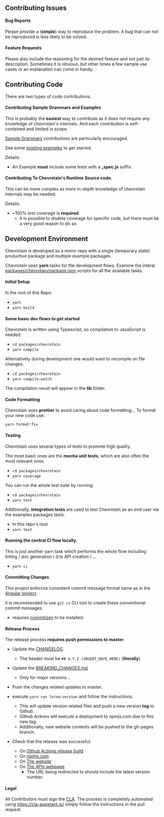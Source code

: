 ## Contributing Issues

#### Bug Reports

Please provide a (**simple**) way to reproduce the problem.
A bug that can not be reproduced is less likely to be solved.

#### Feature Requests

Please also include the reasoning for the desired feature and not just its description.
Sometimes it is obvious, but other times a few sample use cases or an explanation
can come in handy.

## Contributing Code

There are two types of code contributions.

#### Contributing Sample Grammars and Examples

This is probably the **easiest** way to contribute as it does not require any knowledge of chevrotain's internals.
And each contribution is self-contained and limited in scope.

[Sample Grammars][sample_grammars] contributions are particularly encouraged.

See some [existing examples][examples] to get started.

Details:

- An Example **must** include some tests with a **\_spec.js** suffix.

#### Contributing To Chevrotain's Runtime Source code.

This can be more complex as more in-depth knowledge of chevrotain internals may be needed.

Details:

- ~100% test coverage is **required**.
  - It is possible to disable coverage for specific code, but there must be a very good reason to do so.

## Development Environment

Chevrotain is developed as a mono-repo with a single (temporary state) productive package
and multiple example packages.

Chevrotain uses **yarn** tasks for the development flows.
Examine the interal [packages/chevrotain/package.json][package] scripts for all the available tasks.

#### Initial Setup

In the root of this Repo:

- `yarn`
- `yarn build`

#### Some basic dev flows to get started

Chevrotain is written using Typescript, so compilation to JavaScript is needed.

- `cd packages/chevrotain`
- `yarn compile`

Alternatively during development one would want to recompile on file changes.

- `cd packages/chevrotain`
- `yarn compile:watch`

The compilation result will appear in the **lib** folder.

#### Code Formatting

Chevrotain uses **prettier** to avoid caring about code formatting...
To format your new code use:

`yarn format:fix`

#### Testing

Chevrotain uses several types of tests to promote high quality.

The most basic ones are the **mocha unit tests**, which are also often the most relevant ones.

- `cd packages/chevrotain`
- `yarn coverage`

You can run the whole test suite by running:

- `cd packages/chevrotain`
- `yarn test`

Additionally, **integration tests** are used to test Chevrotain as an end user via the examples packages
tests.

- In this repo's root
- `yarn test`

#### Running the central CI flow locally.

This is just another yarn task which performs the whole flow
including linting / doc generation / d.ts API creation / ...

- `yarn ci`

#### Committing Changes

This project enforces consistent commit message format same as in the [Angular project](https://github.com/angular/angular/blob/master/CONTRIBUTING.md#type).

it is recommended to use `git cz` CLI tool to create these conventional commit messages.

- requires [commitizen](https://github.com/commitizen/cz-cli#installing-the-command-line-tool) to be installed.

#### Release Process

The release process **requires push permissions to master**.

- Update the [CHANGELOG](./packages/website/docs/changes/CHANGELOG.md).
  - The header must be `## X.Y.Z (INSERT_DATE_HERE)` (**literally**).
- Update the [BREAKING_CHANGES.md](./packages/website/docs/changes/BREAKING_CHANGES.md).
  - Only for major versions...
- Push the changes related updates to master.
- execute `yarn run lerna:version` and follow the instructions.
  - This will update version related files and push a new version **tag** to Github.
  - Github Actions will execute a deployment to npmjs.com due to this new tag.
  - Additionally, new website contents will be pushed to the gh-pages branch.
- Check that the release was successful.

  - On [Github Actions release build](https://github.com/Chevrotain/chevrotain/actions/workflows/release.yml)
  - On [npmjs.com](https://www.npmjs.com/package/chevrotain)
  - On [The website](https://chevrotain.io/docs/changes/CHANGELOG.html)
  - On [The APIs webpage](https://chevrotain.io/documentation/)
    - The URL being redirected to should include the latest version number.

#### Legal

All Contributors must sign the [CLA][cla].
The process is completely automated using https://cla-assistant.io/
simply follow the instructions in the pull request.

[examples]: https://github.com/chevrotain/chevrotain/tree/master/examples
[sample_grammars]: https://github.com/chevrotain/chevrotain/tree/master/examples/grammars
[cla]: https://cla-assistant.io/chevrotain/chevrotain
[package]: https://github.com/chevrotain/chevrotain/blob/master/packages/chevrotain/package.json
